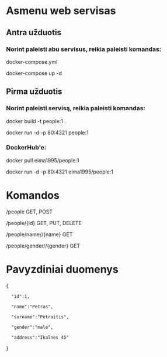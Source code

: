 # Asmenu web servisas

## Antra užduotis

### Norint paleisti abu servisus, reikia paleisti komandas:

docker-compose.yml 

docker-compose up -d

## Pirma užduotis
### Norint paleisti servisą, reikia paleisti komandas:

docker build -t people:1 .

docker run -d -p 80:4321 people:1

### DockerHub'e:

docker pull eima1995/people:1

docker run -d -p 80:4321 eima1995/people:1

# Komandos
/people GET, POST

/people/{id} GET, PUT, DELETE

/people/name//{name} GET

/people/gender//{gender} GET

# Pavyzdiniai duomenys
{

      "id":1,
   
      "name":"Petras",
   
      "surname":"Petraitis",
   
      "gender":"male",
   
      "address":"Ikalnes 45"
   
}

